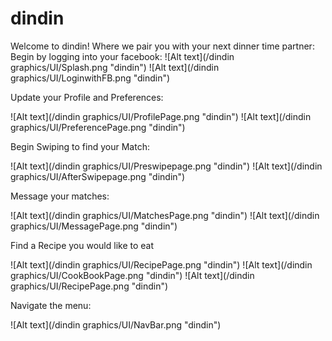 # dindin

Welcome to dindin! Where we pair you with your next dinner time partner:
Begin by logging into your facebook:
![Alt text](/dindin graphics/UI/Splash.png "dindin")
![Alt text](/dindin graphics/UI/LoginwithFB.png "dindin")

Update your Profile and Preferences:

![Alt text](/dindin graphics/UI/ProfilePage.png "dindin")
![Alt text](/dindin graphics/UI/PreferencePage.png "dindin")

Begin Swiping to find your Match:

![Alt text](/dindin graphics/UI/Preswipepage.png "dindin")
![Alt text](/dindin graphics/UI/AfterSwipepage.png "dindin")

Message your matches:

![Alt text](/dindin graphics/UI/MatchesPage.png "dindin")
![Alt text](/dindin graphics/UI/MessagePage.png "dindin")

Find a Recipe you would like to eat

![Alt text](/dindin graphics/UI/RecipePage.png "dindin")
![Alt text](/dindin graphics/UI/CookBookPage.png "dindin")
![Alt text](/dindin graphics/UI/RecipePage.png "dindin")

Navigate the menu:

![Alt text](/dindin graphics/UI/NavBar.png "dindin")
